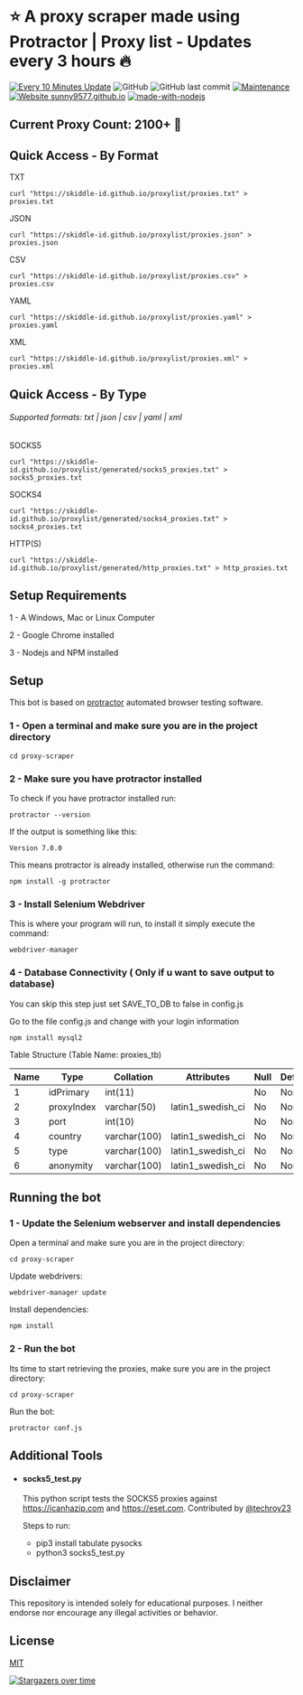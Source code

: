 # ⭐️ A proxy scraper made using Protractor | Proxy list - Updates every 3 hours 🔥

[![Every 10 Minutes Update](https://github.com/Skiddle-ID/proxylist/actions/workflows/nodejs.yml/badge.svg?branch=master)](https://github.com/Skiddle-ID/proxylist/actions/workflows/nodejs.yml)
![GitHub](https://img.shields.io/github/license/Skiddle-ID/proxylist)
![GitHub last commit](https://img.shields.io/github/last-commit/Skiddle-ID/proxylist)
[![Maintenance](https://img.shields.io/badge/Maintained%3F-yes-green.svg)](https://GitHub.com/Skiddle-ID/proxylist/graphs/commit-activity)
[![Website sunny9577.github.io](https://img.shields.io/website-up-down-green-red/http/github.io.svg)](https://sunny9577.github.io/)
[![made-with-nodejs](https://img.shields.io/badge/Made%20with-Nodejs-green.svg)](https://www.nodejs.org/)

<!-- dynamic-count-start -->
## Current Proxy Count: 2100+ 🚀
<!-- dynamic-count-end -->


## Quick Access - By Format


TXT

    curl "https://skiddle-id.github.io/proxylist/proxies.txt" > proxies.txt

JSON

    curl "https://skiddle-id.github.io/proxylist/proxies.json" > proxies.json

CSV

    curl "https://skiddle-id.github.io/proxylist/proxies.csv" > proxies.csv

YAML


    curl "https://skiddle-id.github.io/proxylist/proxies.yaml" > proxies.yaml

XML


    curl "https://skiddle-id.github.io/proxylist/proxies.xml" > proxies.xml

## Quick Access - By Type
###### Supported formats: txt | json | csv | yaml | xml

SOCKS5

    curl "https://skiddle-id.github.io/proxylist/generated/socks5_proxies.txt" > socks5_proxies.txt


SOCKS4

    curl "https://skiddle-id.github.io/proxylist/generated/socks4_proxies.txt" > socks4_proxies.txt

HTTP(S)

    curl "https://skiddle-id.github.io/proxylist/generated/http_proxies.txt" > http_proxies.txt


## Setup Requirements
1 - A Windows, Mac or Linux Computer

2 - Google Chrome installed

3 - Nodejs and NPM installed

## Setup
This bot is based on [protractor](https://www.protractortest.org/#/) automated browser testing software.
### 1 - Open a terminal and make sure you are in the project directory
	cd proxy-scraper

### 2 - Make sure you have protractor installed
To check if you have protractor installed run:

	protractor --version

If the output is something like this:

	Version 7.0.0

This means protractor is already installed, otherwise run the command:

	npm install -g protractor

### 3 - Install Selenium Webdriver
This is where your program will run, to install it simply execute the command:

	webdriver-manager

### 4 - Database Connectivity ( Only if u want to save output to database)
You can skip this step just set SAVE_TO_DB to false in config.js

Go to the file config.js and change with your login information

	npm install mysql2
	
Table Structure (Table Name: proxies_tb)
		
|Name|Type|Collation|Attributes|Null|Default|Comments|Extra|
|----|----|---------|----------|----|-------|--------|-----|
|1	|idPrimary	|int(11)	|		|No	|None		|AUTO_INCREMENT
|2	|proxyIndex	|varchar(50)	|latin1_swedish_ci		|No	|None		
|3	|port	|int(10)		|	|No	|None		
|4	|country	|varchar(100)	|latin1_swedish_ci		|No	|None		
|5	|type	|varchar(100)	|latin1_swedish_ci		|No	|None		
|6	|anonymity	|varchar(100)	|latin1_swedish_ci		|No	|None	

## Running the bot

### 1 - Update the Selenium webserver and install dependencies
Open a terminal and make sure you are in the project directory:
	
	cd proxy-scraper
	
Update webdrivers:

	webdriver-manager update
	
Install dependencies:

	npm install
	
### 2 - Run the bot
Its time to start retrieving the proxies, make sure you are in the project directory:
	
	cd proxy-scraper
	
Run the bot:

	protractor conf.js

## Additional Tools

- #### socks5_test.py
	
	This python script tests the SOCKS5 proxies against https://icanhazip.com and https://eset.com. Contributed by [@techroy23](https://www.github.com/techroy23)

	Steps to run:
	- pip3 install tabulate pysocks
	- python3 socks5_test.py

## Disclaimer
This repository is intended solely for educational purposes. I neither endorse nor encourage any illegal activities or behavior.

## License

[MIT](LICENSE)

[![Stargazers over time](https://starchart.cc/Skiddle-ID/proxylist.svg)](https://starchart.cc/Naereen/badges)

